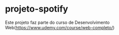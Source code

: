 # projeto-spotify

Este projeto faz parte do curso de Desenvolvimento Web(https://www.udemy.com/course/web-completo/)
